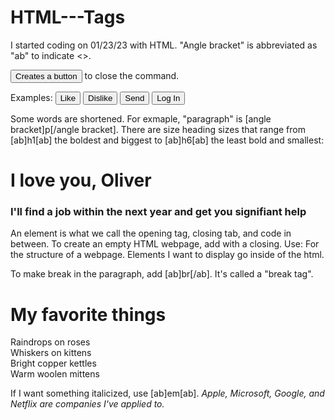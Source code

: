 # HTML---Tags
I started coding on 01/23/23 with HTML. "Angle bracket" is abbreviated as "ab" to indicate <>.

<p><button>
Creates a button
</button> to close the command.</p>

<p>Examples:
<button>Like
  </button> 
<button>Dislike
  </button> 
<button>Send
  </button>
<button>Log In
  </button></p>

<p>Some words are shortened. For exmaple, "paragraph" is [angle bracket]p[/angle bracket].
There are size heading sizes that range from [ab]h1[ab] the boldest and biggest to [ab]h6[ab] the least bold and smallest:
	<h1>I love you, Oliver</h1>
	<h3>I'll find a job within the next year and get you signifiant help</h3></p>

<p>An element is what we call the opening tag, closing tab, and code in between.
To create an empty HTML webpage, add <html> with a closing.
Use:	<html>
		<body>
		</body>
	</html>
For the structure of a webpage. Elements I want to display go inside of the html.</p>

To make break in the paragraph, add [ab]br[/ab]. It's called a "break tag".
<html>
  <body>
    <h1> My favorite things </h1>
    <p>
    Raindrops on roses<br>
    Whiskers on kittens<br>
    Bright copper kettles<br>
    Warm woolen mittens
    </p>
  </body>
</html>

<p>If I want something italicized, use [ab]em[ab].
	<em>Apple, Microsoft, Google, and Netflix are companies I've applied to.</em>
